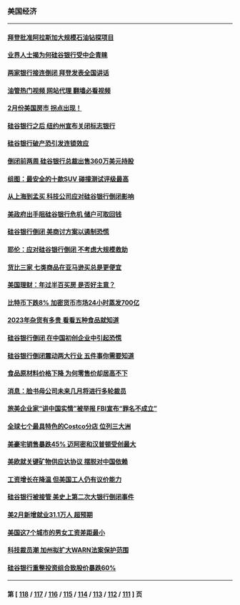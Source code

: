 ### 美国经济
---
#### [拜登批准阿拉斯加大规模石油钻探项目](../../pages/ncid1078158/n13949586.md?03140445) 
#### [业界人士揭为何硅谷银行受中企青睐](../../pages/ncid1078158/n13949617.md?03140445) 
#### [两家银行接连倒闭 拜登发表全国讲话](../../pages/ncid1078158/n13949483.md?03140445) 
#### [油管热门视频 网站代理 翻墙必看视频](http://138.2.39.72:81/youtube.html?epic-marker?03140445)
#### [2月份美国房市 拐点出现！](../../pages/ncid1078158/n13949469.md?03140445) 
#### [硅谷银行之后 纽约州宣布关闭标志银行](../../pages/ncid1078158/n13949284.md?03140445) 
#### [硅谷银行破产恐引发连锁效应](../../pages/ncid1078158/n13949071.md?03140445) 
#### [倒闭前两周 硅谷银行总裁出售360万美元持股](../../pages/ncid1078158/n13949128.md?03140445) 
#### [组图：最安全的十款SUV 碰撞测试评级最高](../../pages/ncid1078158/n13945412.md?03140445) 
#### [从上海到孟买 科技公司应对硅谷银行倒闭影响](../../pages/ncid1078158/n13948825.md?03140445) 
#### [美政府出手阻硅谷银行危机 储户可取回钱](../../pages/ncid1078158/n13948829.md?03140445) 
#### [硅谷银行倒闭 美商讨方案以遏制恐慌](../../pages/ncid1078158/n13948744.md?03140445) 
#### [耶伦：应对硅谷银行倒闭 不考虑大规模救助](../../pages/ncid1078158/n13948722.md?03140445) 
#### [货比三家 七类商品在亚马逊买总是更便宜](../../pages/ncid1078158/n13947785.md?03140445) 
#### [美国理财：年过半百买房 是否好主意？](../../pages/ncid1078158/n13948199.md?03140445) 
#### [比特币下跌8% 加密货币市场24小时蒸发700亿](../../pages/ncid1078158/n13948152.md?03140445) 
#### [2023年杂货有多贵 看看五种食品就知道](../../pages/ncid1078158/n13948103.md?03140445) 
#### [硅谷银行倒闭 在中国初创企业中引起恐慌](../../pages/ncid1078158/n13948100.md?03140445) 
#### [硅谷银行倒闭震动两大行业 五件事你需要知道](../../pages/ncid1078158/n13948092.md?03140445) 
#### [食品原材料价格下降 为何零售价却居高不下](../../pages/ncid1078158/n13948090.md?03140445) 
#### [消息：脸书母公司未来几月将进行多轮裁员](../../pages/ncid1078158/n13948057.md?03140445) 
#### [旅美企业家“讲中国实情”被举报 FBI宣布“罪名不成立”](../../pages/ncid1078158/n13947832.md?03140445) 
#### [全球七个最具特色的Costco分店 位列三大洲](../../pages/ncid1078158/n13947029.md?03140445) 
#### [美豪宅销售暴跌45% 迈阿密和汉普顿受创最大](../../pages/ncid1078158/n13947638.md?03140445) 
#### [美欧就关键矿物供应达协议 摆脱对中国依赖](../../pages/ncid1078158/n13947576.md?03140445) 
#### [工资增长在降温 但美国工人仍有议价能力](../../pages/ncid1078158/n13947571.md?03140445) 
#### [硅谷银行被接管 美史上第二次大银行倒闭事件](../../pages/ncid1078158/n13947516.md?03140445) 
#### [美2月新增就业31.1万人 超预期](../../pages/ncid1078158/n13947478.md?03140445) 
#### [美国这7个城市的男女工资差距最小](../../pages/ncid1078158/n13947018.md?03140445) 
#### [科技裁员潮 加州拟扩大WARN法案保护范围](../../pages/ncid1078158/n13947086.md?03140445) 
#### [硅谷银行重整投资组合致股价暴跌60%](../../pages/ncid1078158/n13946928.md?03140445) 

---
#### 第 [ [118](./118.md?03140445) / [117](./117.md?03140445) / [116](./116.md?03140445) / [115](./115.md?03140445) / [114](./114.md?03140445) / [113](./113.md?03140445) / [112](./112.md?03140445) / [111](./111.md?03140445) ] 页
